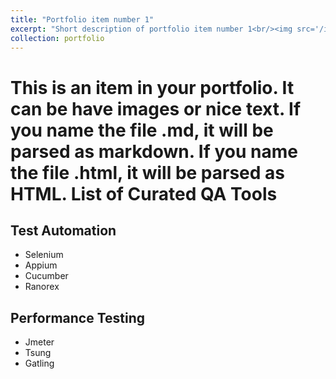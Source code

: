 ```yaml
---
title: "Portfolio item number 1"
excerpt: "Short description of portfolio item number 1<br/><img src='/images/500x300.png'>"
collection: portfolio
---
```


This is an item in your portfolio. It can be have images or nice text. If you name the file .md, it will be parsed as markdown. If you name the file .html, it will be parsed as HTML. 
List of Curated QA Tools
======

Test Automation
---
- Selenium
- Appium
- Cucumber
- Ranorex

Performance Testing
---
- Jmeter
- Tsung
- Gatling
